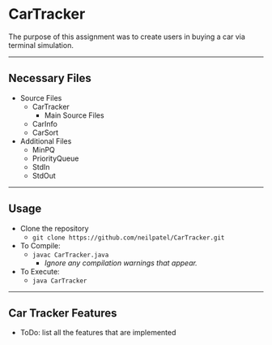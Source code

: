 # CarTracker
The purpose of this assignment was to create users in buying a car via terminal simulation. 
___
## Necessary Files
+ Source Files
	+ CarTracker
		+ Main Source Files
	+ CarInfo
	+ CarSort
+ Additional Files
	+ MinPQ
	+ PriorityQueue
	+ StdIn
	+ StdOut
___
## Usage
+ Clone the repository
	+ `git clone https://github.com/neilpatel/CarTracker.git`
+ To Compile:
	+ `javac CarTracker.java`
		+ *Ignore any compilation warnings that appear.*
+ To Execute:
	+ `java CarTracker`
___
## Car Tracker Features
+ ToDo: list all the features that are implemented

